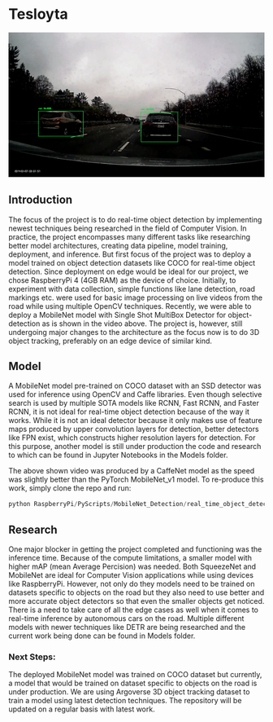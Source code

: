# Tesloyta
![](alert.gif)
## Introduction
The focus of the project is to do real-time object detection by implementing newest techniques being researched in the field of Computer Vision. In practice, the project encompasses many different tasks like researching better model architectures, creating data pipeline, model training, deployment, and inference. But first focus of the project was to deploy a model trained on object detection datasets like COCO for real-time object detection. Since deployment on edge would be ideal for our project, we chose RaspberryPi 4 (4GB RAM) as the device of choice. Initially, to experiment with data collection, simple functions like lane detection, road markings etc. were used for basic image processing on live videos from the road while using multiple OpenCV techniques. Recently, we were able to deploy a MobileNet model with Single Shot MultiBox Detector for object-detection as is shown in the video above. The project is, however, still undergoing major changes to the architecture as the focus now is to do 3D object tracking, preferably on an edge device of similar kind.

## Model
A MobileNet model pre-trained on COCO dataset with an SSD detector was used for inference using OpenCV and Caffe libraries. Even though selective search is used by multiple SOTA models like RCNN, Fast RCNN, and Faster RCNN, it is not ideal for real-time object detection because of the way it works. While it is not an ideal detector because it only makes use of feature maps produced by upper convolution layers for detection, better detectors like FPN exist, which constructs higher resolution layers for detection. For this purpose, another model is still under production the code and research to which can be found in Jupyter Notebooks in the Models folder.

The above shown video was produced by a CaffeNet model as the speed was slightly better than the PyTorch MobileNet_v1 model. To re-produce this work, simply clone the repo and run:

<!-- Github Markdown -->

<!-- Code Blocks -->
```python
python RaspberryPi/PyScripts/MobileNet_Detection/real_time_object_detection.py --output test.avi --prototxt MobileNetSSD_deploy.prototxt.txt --model MobileNetSSD_deploy.caffemodel
```

## Research
One major blocker in getting the project completed and functioning was the inference time. Because of the compute limitations, a smaller model with higher mAP (mean Average Percision) was needed. Both SqueezeNet and MobileNet are ideal for Computer Vision applications while using devices like RaspberryPi. However, not only do they models need to be trained on datasets specific to objects on the road but they also need to use better and more accurate object detectors so that even the smaller objects get noticed. There is a need to take care of all the edge cases as well when it comes to real-time inference by autonomous cars on the road. Multiple different models with newer techniques like DETR are being researched and the current work being done can be found in Models folder.

### Next Steps:
The deployed MobileNet model was trained on COCO dataset but currently, a model that would be trained on dataset specific to objects on the road is under production. We are using Argoverse 3D object tracking dataset to train a model using latest detection techniques. The repository will be updated on a regular basis with latest work.
